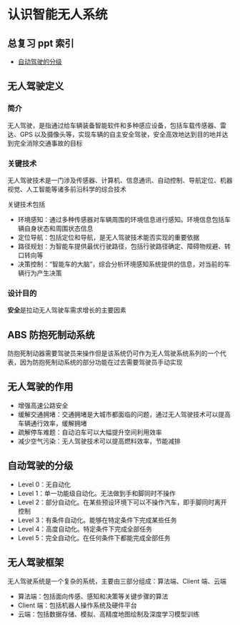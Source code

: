# 认识智能无人系统

## 总复习 ppt 索引

- [自动驾驶的分级](#自动驾驶的分级)

## 无人驾驶定义

### 简介

无人驾驶，是指通过给车辆装备智能软件和多种感应设备，包括车载传感器、雷达、GPS 以及摄像头等，实现车辆的自主安全驾驶，安全高效地达到目的地并达到完全消除交通事故的目标

### 关键技术

无人驾驶技术是一门涉及传感器、计算机、信息通讯、自动控制、导航定位、机器视觉、人工智能等诸多前沿科学的综合技术

关键技术包括
- 环境感知：通过多种传感器对车辆周围的环境信息进行感知。环境信息包括车辆自身状态和周围状态信息
- 定位导航：包括定位和导航，是无人驾驶技术能否实现的重要依据
- 路径规划：为智能车提供最优行驶路径，包括行驶路径确定、障碍物规避、转口转向等
- 决策控制：“智能车的大脑”，综合分析环境感知系统提供的信息，对当前的车辆行为产生决策

### 设计目的

**安全**是拉动无人驾驶车需求增长的主要因素

## ABS 防抱死制动系统

防抱死制动器需要驾驶员来操作但是该系统仍可作为无人驾驶系统系列的一个代表，因为防抱死制动系统的部分功能在过去需要驾驶员手动实现

## 无人驾驶的作用

- 增强高速公路安全
- 缓解交通拥堵：交通拥堵是大城市都面临的问题，通过无人驾驶技术可以提高车辆通行效率，缓解拥堵
- 疏解停车难题：自动泊车可以大幅提升空间利用效率
- 减少空气污染：无人驾驶技术可以提高燃料效率，节能减排

## 自动驾驶的分级

- Level 0：无自动化
- Level 1：单一功能级自动化。无法做到手和脚同时不操作
- Level 2：部分自动化。在某些预设环境下可以不操作汽车，即手脚同时离开控制
- Level 3：有条件自动化。能够在特定条件下完成某些任务
- Level 4：高度自动化。特定条件下完成全部任务
- Level 5：完全自动化。在任何条件下都能完成全部任务

## 无人驾驶框架

无人驾驶系统是一个复杂的系统，主要由三部分组成：算法端、Client 端、云端

- 算法端：包括面向传感、感知和决策等关键步骤的算法
- Client 端：包括机器人操作系统及硬件平台
- 云端：包括数据存储、模拟、高精度地图绘制及深度学习模型训练
